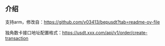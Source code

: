 ## 介绍

支持arm，修改自：https://github.com/v03413/bepusdt?tab=readme-ov-file

独角数卡接口地址配置格式：https://usdt.xxx.com/api/v1/order/create-transaction 